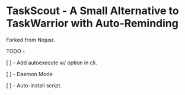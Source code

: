 # TaskScout - A Small Alternative to TaskWarrior with Auto-Reminding

Forked from Nojusr.


TODO - 

[ ] - Add autoexecute w/ option in cli.

[ ] - Daemon Mode

[ ] - Auto-install script.
